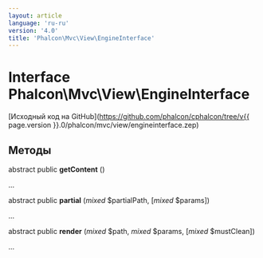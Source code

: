 ```yaml
---
layout: article
language: 'ru-ru'
version: '4.0'
title: 'Phalcon\Mvc\View\EngineInterface'
---
```

# Interface **Phalcon\Mvc\View\EngineInterface**

[Исходный код на GitHub](https://github.com/phalcon/cphalcon/tree/v{{ page.version }}.0/phalcon/mvc/view/engineinterface.zep)

## Методы

abstract public **getContent** ()

...

abstract public **partial** (*mixed* $partialPath, [*mixed* $params])

...

abstract public **render** (*mixed* $path, *mixed* $params, [*mixed* $mustClean])

...